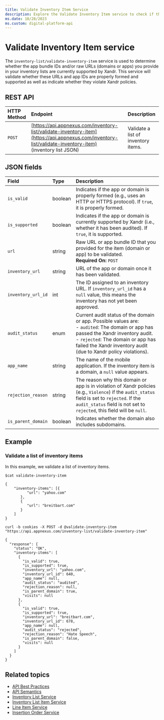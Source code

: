 ```yaml
---
title: Validate Inventory Item Service
description: Explore the Validate Inventory Item service to check if the app bundle IDs and/or raw URLs (domains or apps) in your lists are currently supported by the system.
ms.date: 10/28/2023
ms.custom: digital-platform-api
---
```


# Validate Inventory Item service

The `inventory-list/validate-inventory-item` service is used to determine whether the app bundle IDs and/or raw URLs (domains or apps)
you provide in your inventory lists are currently supported by Xandr. This service will validate whether these URLs and app IDs are properly formed and supported as well as indicate whether they violate Xandr policies.

## REST API

| HTTP Method | Endpoint | Description |
|:---|:---|:---|
| `POST` | [https://api.appnexus.com/inventory-list/validate-inventory-item](https://api.appnexus.com/inventory-list/validate-inventory-item)<br>(inventory list JSON) | Validate a list of inventory items. |

## JSON fields

| Field | Type | Description |
|:---|:---|:---|
| `is_valid` | boolean | Indicates if the app or domain is properly formed (e.g., uses an HTTP or HTTPS protocol). If `true`, it is properly formed. |
| `is_supported` | boolean | Indicates if the app or domain is currently supported by Xandr (i.e., whether it has been audited). If `true`, it is supported. |
| `url` | string | Raw URL or app bundle ID that you provided for the item (domain or app) to be validated.<br>**Required On:** `POST` |
| `inventory_url` | string | URL of the app or domain once it has been validated. |
| `inventory_url_id` | int | The ID assigned to an inventory URL. If `inventory_url_id` has a `null` value, this means the inventory has not yet been approved. |
| `audit_status` | enum | Current audit status of the domain or app. Possible values are:<br>- `audited`: The domain or app has passed the Xandr inventory audit.<br>- `rejected`: The domain or app has failed the Xandr inventory audit (due to Xandr policy violations). |
| `app_name` | string | The name of the mobile application. If the inventory item is a domain, a `null` value appears. |
| `rejection_reason` | string | The reason why this domain or app is in violation of Xandr policies (e.g., `Violence`) if the `audit_status` field is set to `rejected`. If the `audit_status` field is not set to `rejected`, this field will be `null`. |
| `is_parent_domain` | boolean | Indicates whether the domain also includes subdomains. |

## Example

### Validate a list of inventory items

In this example, we validate a list of inventory items.

```
$cat validate-inventory-item
 
{ 
    "inventory-items": [{ 
          "url": "yahoo.com"
       },
       { 
          "url": "breitbart.com"
       }
    ]
}
 
curl -b cookies -X POST -d @validate-inventory-item "https://api.appnexus.com/inventory-list/validate-inventory-item"
 
{
  "response": {
    "status": "OK",
    "inventory-items": [
      {
        "is_valid": true,
        "is_supported": true,
        "inventory_url": "yahoo.com",
        "inventory_url_id": 640,
        "app_name": null,
        "audit_status": "audited",
        "rejection_reason": null,
        "is_parent_domain": true,
        "visits": null 
      },
      {
        "is_valid": true,
        "is_supported": true,
        "inventory_url": "breitbart.com",
        "inventory_url_id": 678,
        "app_name": null,
        "audit_status": "rejected",
        "rejection_reason": "Hate Speech",
        "is_parent_domain": false,
        "visits": null 
      }
    ]
  }
}
```

## Related topics

- [API Best Practices](api-best-practices.md)
- [API Semantics](api-semantics.md)
- [Inventory List Service](inventory-list-service.md)
- [Inventory List Item Service](inventory-list-item-service.md)
- [Line Item Service](line-item-service.md)
- [Insertion Order Service](insertion-order-service.md)
